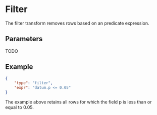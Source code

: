 # Filter

The filter transform removes rows based on an predicate expression.

## Parameters

TODO

## Example

```json
{
    "type": "filter",
    "expr": "datum.p <= 0.05"
}
```

The example above retains all rows for which the field p is less than or
equal to 0.05.
